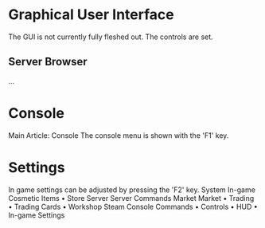 # Graphical User Interface

The GUI is not currently fully fleshed out. The controls are set.
## Server Browser

...
# Console

Main Article: Console
The console menu is shown with the 'F1' key.
# Settings

In game settings can be adjusted by pressing the 'F2' key.
System
In-game
Cosmetic Items • Store
Server
Server Commands
Market
Market • Trading • Trading Cards • Workshop
Steam
Console Commands • Controls • HUD • In-game Settings
